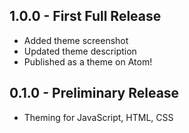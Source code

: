 ## 1.0.0 - First Full Release
* Added theme screenshot
* Updated theme description
* Published as a theme on Atom!

## 0.1.0 - Preliminary Release
* Theming for JavaScript, HTML, CSS
